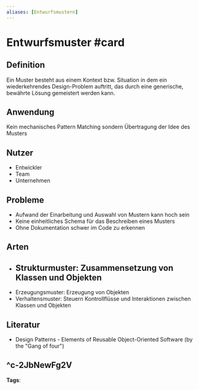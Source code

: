 ```yaml
---
aliases: [Entwurfsmustern]
---
```


# Entwurfsmuster #card
## Definition
Ein Muster besteht aus einem Kontext bzw. Situation in dem ein wiederkehrendes Design-Problem auftritt, das durch eine generische, bewährte Lösung gemeistert werden kann.
## Anwendung
Kein mechanisches Pattern Matching sondern Übertragung der Idee des Musters
## Nutzer
- Entwickler
- Team
- Unternehmen
## Probleme
- Aufwand der Einarbeitung und Auswahl von Mustern kann hoch sein
- Keine einheitliches Schema für das Beschreiben eines Musters
- Ohne Dokumentation schwer im Code zu erkennen
## Arten
- Strukturmuster: Zusammensetzung von Klassen und Objekten
	- 
- Erzeugungsmuster: Erzeugung von Objekten 
- Verhaltensmuster: Steuern Kontrollflüsse und Interaktionen zwischen Klassen und Objekten
## Literatur
- Design Patterns - Elements of Reusable Object-Oriented Software (by the "Gang of four")

^c-2JbNewFg2V
---
**Tags**: 